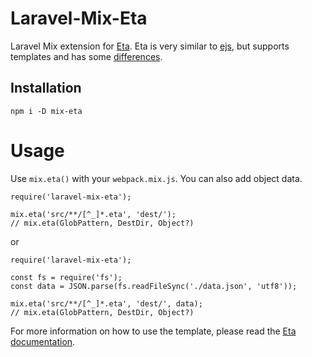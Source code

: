 # Laravel-Mix-Eta
Laravel Mix extension for [Eta](https://eta.js.org/).
Eta is very similar to [ejs](https://ejs.co/), but supports templates and has some [differences](https://eta.js.org/docs/about/eta-vs-ejs).

## Installation
```
npm i -D mix-eta
```

# Usage

Use `mix.eta()` with your `webpack.mix.js`. You can also add object data.

```
require('laravel-mix-eta');

mix.eta('src/**/[^_]*.eta', 'dest/');
// mix.eta(GlobPattern, DestDir, Object?)
```
or

```
require('laravel-mix-eta');

const fs = require('fs');
const data = JSON.parse(fs.readFileSync('./data.json', 'utf8'));

mix.eta('src/**/[^_]*.eta', 'dest/', data);
// mix.eta(GlobPattern, DestDir, Object?)
```

For more information on how to use the template, please read the [Eta documentation](https://eta.js.org/docs).
